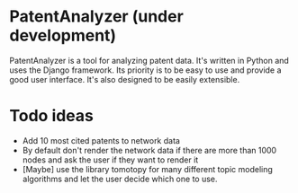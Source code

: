 # PatentAnalyzer (under development)

PatentAnalyzer is a tool for analyzing patent data. It's written in Python and uses the Django framework. Its priority is to be easy to use and provide a good user interface. It's also designed to be easily extensible. 

# Todo ideas
* Add 10 most cited patents to network data
* By default don't render the network data if there are more than 1000 nodes and ask the user if they want to render it
* [Maybe] use the library tomotopy for many different topic modeling algorithms and let the user decide which one to use. 

